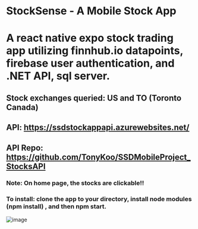 # StockSense - A Mobile Stock App

# A react native expo stock trading app utilizing finnhub.io datapoints, firebase user authentication, and .NET API, sql server.
## Stock exchanges queried: US and TO (Toronto Canada)
## API: https://ssdstockappapi.azurewebsites.net/ 
## API Repo: https://github.com/TonyKoo/SSDMobileProject_StocksAPI
### Note: On home page, the stocks are clickable!!

### To install: clone the app to your directory, install node modules (npm install) , and then npm start. 
![image](https://user-images.githubusercontent.com/44479260/77989833-a1b75000-72d4-11ea-8cd4-96dd56524f55.png)
